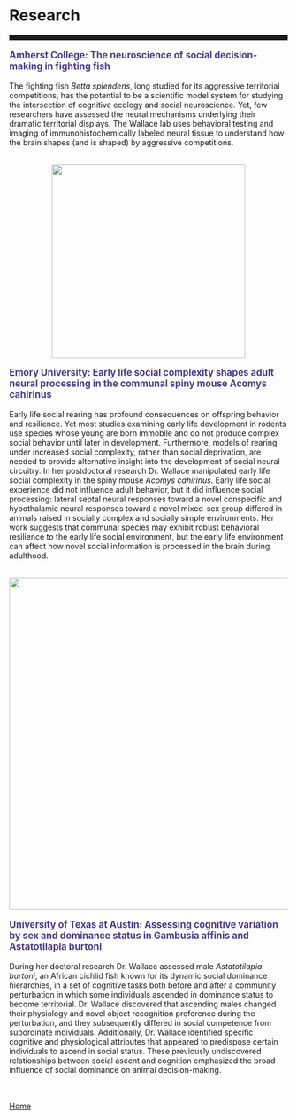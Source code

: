 <body>
		
<div class="container">
<div class="blurb">
<h1>Research</h1>
<hr style="height:9px;color:#84949B">


<p style="text-align:left;font-size:120%"><b><font color="darkslateblue">Amherst College: The neuroscience of social decision-making in fighting fish </font></b><br></p>
The fighting fish <i>Betta splendens</i>, long studied for its aggressive territorial competitions, has the potential to be a scientific model system for studying the intersection of cognitive ecology and social neuroscience. Yet, few researchers have assessed the neural mechanisms underlying their dramatic territorial displays. The Wallace lab uses behavioral testing and imaging of immunohistochemically labeled neural tissue to understand how the brain shapes (and is shaped) by aggressive competitions.
 <br><br>

<p><center><img src="/images/Wallace african spiny mouse gif 2021.gif" height="350"> </center></p>

<p style="text-align:left;font-size:120%"><b><font color="darkslateblue">Emory University: Early life social complexity shapes adult neural processing in the communal spiny mouse Acomys cahirinus</font></b><br></p>

Early life social rearing has profound consequences on offspring behavior and resilience. Yet most studies examining early life development in rodents use species whose young are born immobile and do not produce complex social behavior until later in development. Furthermore, models of rearing under increased social complexity, rather than social deprivation, are needed to provide alternative insight into the development of social neural circuitry. In her postdoctoral research Dr. Wallace manipulated early life social complexity in the spiny mouse <i>Acomys cahirinus</i>. Early life social experience did not influence adult behavior, but it did influence social processing: lateral septal neural responses toward a novel conspecific and hypothalamic neural responses toward a novel mixed-sex group differed in animals raised in socially complex and socially simple environments. Her work suggests that communal species may exhibit robust behavioral resilience to the early life social environment, but the early life environment can affect how novel social information is processed in the brain during adulthood. <br><br>


<p><center><img src="/images/choose texas gif 2019.gif" width="600"></center></p>


<p style="text-align:left;font-size:120%"><b><font color="darkslateblue">University of Texas at Austin: Assessing cognitive variation by sex and dominance status in Gambusia affinis and Astatotilapia burtoni</font></b><br></p>

During her doctoral research Dr. Wallace assessed male <i>Astatotilapia burtoni</i>, an African cichlid fish known for its dynamic social dominance hierarchies, in a set of cognitive tasks both before and after a community perturbation in which some individuals ascended in dominance status to become territorial. Dr. Wallace discovered that ascending males changed their physiology and novel object recognition preference during the perturbation, and they subsequently differed in social competence from subordinate individuals. Additionally, Dr. Wallace identified specific cognitive and physiological attributes that appeared to predispose certain individuals to ascend in social status. These previously undiscovered relationships between social ascent and cognition emphasized the broad influence of social dominance on animal decision-making.








	
<br><br><a href="../">Home</a>
